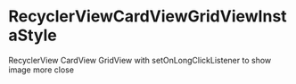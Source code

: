 # RecyclerViewCardViewGridViewInstaStyle
RecyclerView CardView GridView with setOnLongClickListener to show image more close
